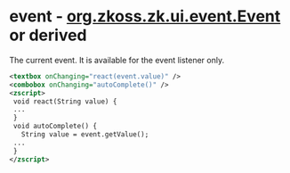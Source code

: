 # event - [org.zkoss.zk.ui.event.Event](https://www.zkoss.org/javadoc/latest/zk/org/zkoss/zk/ui/event/Event.html) or derived

The current event. It is available for the event listener only.

```xml
<textbox onChanging="react(event.value)" />
<combobox onChanging="autoComplete()" />
<zscript>
 void react(String value) {
 ...
 }
 void autoComplete() {
   String value = event.getValue();
 ...
 }
</zscript>
```


